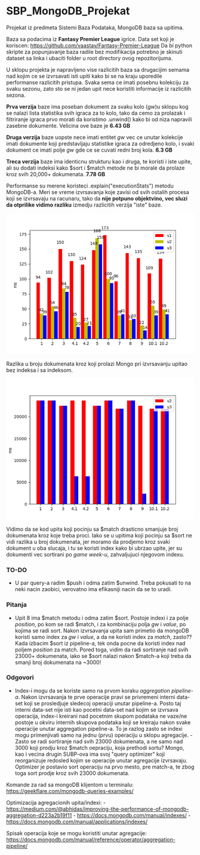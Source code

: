 # SBP_MongoDB_Projekat
Projekat iz predmeta Sistemi Baza Podataka, MongoDB baza sa upitima.

Baza sa podacima iz **Fantasy Premier League** igrice. Data set koji je koriscen: https://github.com/vaastav/Fantasy-Premier-League
Da bi python skripte za popunjavanje baza radile bez modifikacija potrebno je skinuti dataset sa linka i ubaciti folder u root directory ovog repozitorijuma.

U sklopu projekta je napravljeno vise razlicitih baza sa drugacijim semama nad kojim ce se izvrsavati isti upiti kako bi se na kraju uporedile performanse razlicitih pristupa. Svaka sema ce imati posebnu kolekciju za svaku sezonu, zato sto se ni jedan upit nece koristiti informacije iz razlicitih sezona.

**Prva verzija** baze ima poseban dokument za svaku kolo (*gw*)u sklopu kog se nalazi lista statistika svih igraca za to kolo, tako da cemo za prolazak i filtriranje igraca prvo morati da koristimo .unwind() kako bi od niza napravili zasebne dokumente. Velicina ove baze je **6.43 GB**

**Druga verzija** baze uopste nece imati entitet *gw* vec ce unutar kolekcije imati dokumente koji predstavljaju statistike igraca za odredjeno kolo, i svaki dokument ce imati polje *gw* gde ce se cuvati redni broj kola. **6.3 GB**

**Treca verzija** baze ima identicnu strukturu kao i druga, te koristi i iste upite, ali su dodati indeksi kako $sort i $match metode ne bi morale da prolaze kroz svih 20,000+ dokumenata. **7.78 GB**

Performanse su merene koristeci .explain("executionStats") metodu MongoDB-a. Meri se vreme izvrsavanja koje zavisi od svih ostalih procesa koji se izvrsavaju na racunaru, tako da **nije potpuno objektvino, vec sluzi da otprilike vidimo razliku** izmedju razlicitih verzija "iste" baze.

![Plot](https://github.com/VeljkoMaksimovic/SBP_MongoDB_Projekat/blob/master/v1_and_v2_and_v3.png)

Razlika u broju dokumenata kroz koji prolazi Mongo pri izvrsavanju upitao bez indeksa i sa indeksom.

![Plot](https://github.com/VeljkoMaksimovic/SBP_MongoDB_Projekat/blob/master/v2_and_v3.png)

Vidimo da se kod upita koji pocinju sa $match drasticno smanjuje broj dokumenata kroz koje treba proci. Iako se u upitima koji pocinju sa $sort ne vidi razlika u broj dokumenata, jer moramo da prodjemo kroz svaki dokument u oba slucaja, i tu se koristi index kako bi ubrzao upite, jer su dokumenti vec sortirani po *game week-u*, zahvaljujuci njegovom indexu.

### TO-DO
- U par query-a radim $push i odma zatim $unwind. Treba pokusati to na neki nacin zaobici, verovatno ima efikasniji nacin da se to uradi.

### Pitanja
- Upit 8 ima $match metodu i odma zatim $sort. Postoje indexi i za polje *position*, po kom se radi $match, i za kombinaciju polja *gw* i *value*, po kojima se radi sort. Nakon izvrsavanja upita sam primetio da mongoDB koristi samo index za *gw* i *value*, a da ne koristi index za *match*, zasto?? Kada izbacim $sort iz pipeline-a, tek onda pocne da koristi index nad poljem *position* za match. Pored toga, vidim da radi sortiranje nad svih 23000+ dokumenata, iako se $sort nalazi nakon $match-a koji treba da smanji broj dokumenata na ~3000!

### Odgovori
- Index-i mogu da se koriste samo na prvom koraku *aggregation pipeline-a*. Nakon izvrsavanja te prve operacije pravi se privremeni interni data-set koji se prosledjuje sledecoj operaciji unutar pipeline-a. Posto taj interni data-set nije isti kao pocetni data-set nad kojim se izvrsava operacija, index-i kreirani nad pocetnim skupom podataka ne vaze/ne postoje u okviru internih skupova podataka koji se kreiraju nakon svake operacije unutar aggregation pipeline-a. To je razlog zasto se indexi mogu primenjivati samo na jednu (prvu) operaciju u sklopu agregacije.
-Zasto se radi sortiranje nad svih 23000 dokumenata, a ne samo nad 3000 koji prodju kroz $match oepraciju, koja prethodi sortu? Mongo, kao i vecina drugin SUBP-ova ima svoj "query optimizer" koji reorganizuje redosled kojim se operacije unutar agregacije izvrsavaju. Optimizer je postavio sort operaciju na prvo mesto, pre match-a, te zbog toga sort prodje kroz svih 23000 dokumenata.


Komande za rad sa mongoDB klijentom u terminalu: https://geekflare.com/mongodb-queries-examples/

Optimizacija agregacionih upita/indexi: 
      - https://medium.com/@abhidas/improving-the-performance-of-mongodb-aggregation-d223a2b19f11
      - https://docs.mongodb.com/manual/indexes/
      - https://docs.mongodb.com/manual/applications/indexes/
      
      
Spisak operacija koje se mogu koristiti unutar agregacije: https://docs.mongodb.com/manual/reference/operator/aggregation-pipeline/
